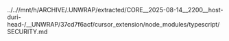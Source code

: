../..//mnt/h/ARCHIVE/.UNWRAP/extracted/CORE__2025-08-14__2200__host-duri-head-/__UNWRAP/37cd7f6acf/cursor_extension/node_modules/typescript/SECURITY.md